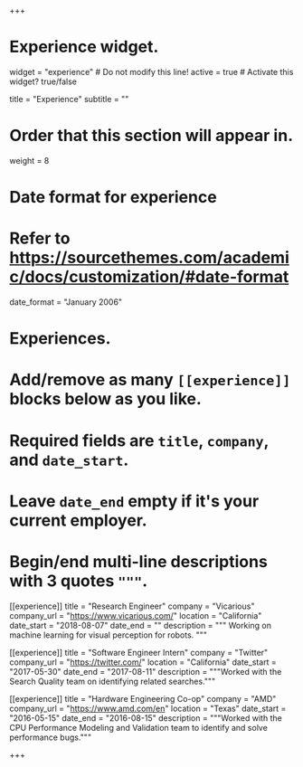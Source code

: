 +++
# Experience widget.
widget = "experience"  # Do not modify this line!
active = true  # Activate this widget? true/false

title = "Experience"
subtitle = ""

# Order that this section will appear in.
weight = 8

# Date format for experience
#   Refer to https://sourcethemes.com/academic/docs/customization/#date-format
date_format = "January 2006"

# Experiences.
#   Add/remove as many `[[experience]]` blocks below as you like.
#   Required fields are `title`, `company`, and `date_start`.
#   Leave `date_end` empty if it's your current employer.
#   Begin/end multi-line descriptions with 3 quotes `"""`.
[[experience]]
  title = "Research Engineer"
  company = "Vicarious"
  company_url = "https://www.vicarious.com/"
  location = "California"
  date_start = "2018-08-07"
  date_end = ""
  description = """
  Working on machine learning for visual perception for robots.
  """

[[experience]]
  title = "Software Engineer Intern"
  company = "Twitter"
  company_url = "https://twitter.com/"
  location = "California"
  date_start = "2017-05-30"
  date_end = "2017-08-11"
  description = """Worked with the Search Quality team on identifying related searches."""

[[experience]]
  title = "Hardware Engineering Co-op"
  company = "AMD"
  company_url = "https://www.amd.com/en"
  location = "Texas"
  date_start = "2016-05-15"
  date_end = "2016-08-15"
  description = """Worked with the CPU Performance Modeling and Validation team to identify and solve performance bugs."""

+++
